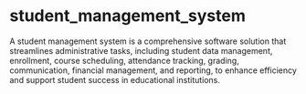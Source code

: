 # student_management_system
A student management system is a comprehensive software solution that streamlines administrative tasks, including student data management, enrollment, course scheduling, attendance tracking, grading, communication, financial management, and reporting, to enhance efficiency and support student success in educational institutions.
